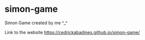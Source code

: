# simon-game
Simon Game created by me ^_^

Link to the website
https://cedrickabadines.github.io/simon-game/

